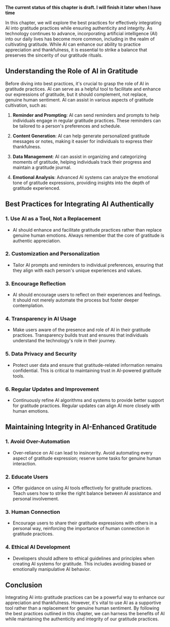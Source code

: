 **The current status of this chapter is draft. I will finish it later when I have time**

In this chapter, we will explore the best practices for effectively integrating AI into gratitude practices while ensuring authenticity and integrity. As technology continues to advance, incorporating artificial intelligence (AI) into our daily lives has become more common, including in the realm of cultivating gratitude. While AI can enhance our ability to practice appreciation and thankfulness, it is essential to strike a balance that preserves the sincerity of our gratitude rituals.

Understanding the Role of AI in Gratitude
-----------------------------------------

Before diving into best practices, it's crucial to grasp the role of AI in gratitude practices. AI can serve as a helpful tool to facilitate and enhance our expressions of gratitude, but it should complement, not replace, genuine human sentiment. AI can assist in various aspects of gratitude cultivation, such as:

1. **Reminder and Prompting**: AI can send reminders and prompts to help individuals engage in regular gratitude practices. These reminders can be tailored to a person's preferences and schedule.

2. **Content Generation**: AI can help generate personalized gratitude messages or notes, making it easier for individuals to express their thankfulness.

3. **Data Management**: AI can assist in organizing and categorizing moments of gratitude, helping individuals track their progress and maintain a gratitude journal.

4. **Emotional Analysis**: Advanced AI systems can analyze the emotional tone of gratitude expressions, providing insights into the depth of gratitude experienced.

Best Practices for Integrating AI Authentically
-----------------------------------------------

### 1. **Use AI as a Tool, Not a Replacement**

* AI should enhance and facilitate gratitude practices rather than replace genuine human emotions. Always remember that the core of gratitude is authentic appreciation.

### 2. **Customization and Personalization**

* Tailor AI prompts and reminders to individual preferences, ensuring that they align with each person's unique experiences and values.

### 3. **Encourage Reflection**

* AI should encourage users to reflect on their experiences and feelings. It should not merely automate the process but foster deeper contemplation.

### 4. **Transparency in AI Usage**

* Make users aware of the presence and role of AI in their gratitude practices. Transparency builds trust and ensures that individuals understand the technology's role in their journey.

### 5. **Data Privacy and Security**

* Protect user data and ensure that gratitude-related information remains confidential. This is critical to maintaining trust in AI-powered gratitude tools.

### 6. **Regular Updates and Improvement**

* Continuously refine AI algorithms and systems to provide better support for gratitude practices. Regular updates can align AI more closely with human emotions.

Maintaining Integrity in AI-Enhanced Gratitude
----------------------------------------------

### 1. **Avoid Over-Automation**

* Over-reliance on AI can lead to insincerity. Avoid automating every aspect of gratitude expression; reserve some tasks for genuine human interaction.

### 2. **Educate Users**

* Offer guidance on using AI tools effectively for gratitude practices. Teach users how to strike the right balance between AI assistance and personal involvement.

### 3. **Human Connection**

* Encourage users to share their gratitude expressions with others in a personal way, reinforcing the importance of human connection in gratitude practices.

### 4. **Ethical AI Development**

* Developers should adhere to ethical guidelines and principles when creating AI systems for gratitude. This includes avoiding biased or emotionally manipulative AI behavior.

Conclusion
----------

Integrating AI into gratitude practices can be a powerful way to enhance our appreciation and thankfulness. However, it's vital to use AI as a supportive tool rather than a replacement for genuine human sentiment. By following the best practices outlined in this chapter, we can harness the benefits of AI while maintaining the authenticity and integrity of our gratitude practices.
